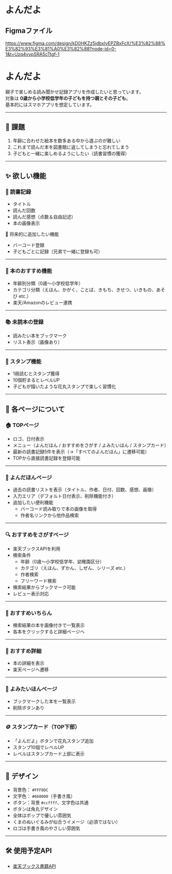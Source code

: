 
# よんだよ

## Figmaファイル
https://www.figma.com/design/kD0HKZz5jdbxIvEPZBxFcX/%E3%82%88%E3%82%93%E3%81%A0%E3%82%88?node-id=0-1&t=Uzq4vypSRA5cTtgf-1


# よんだよ

親子で楽しめる読み聞かせ記録アプリを作成したいと思っています。  
対象は **0歳から小学校低学年の子どもを持つ親とその子ども**。  
基本的にはスマホアプリを想定しています。

---

## 🎯 課題

1. 年齢に合わせた絵本を数多ある中から選ぶのが難しい  
2. これまで読んだ本を図書館に返してしまうと忘れてしまう  
3. 子どもと一緒に楽しめるようにしたい（読書習慣の獲得）

---

## ✨ 欲しい機能

### 📖 読書記録
- タイトル  
- 読んだ回数  
- 読んだ感想（点数＆自由記述）  
- 本の画像表示  

🔹 将来的に追加したい機能  
- バーコード登録  
- 子どもごとに記録（兄弟で一緒に登録も可）

---

### 🌟 本のおすすめ機能
- 年齢別分類（0歳〜小学校低学年）  
- カテゴリ分類（えほん、かがく、ことば、きもち、きせつ、いきもの、あそび etc.）  
- 楽天/Amazonのレビュー連携  

---

### 📚 未読本の登録
- 読みたい本をブックマーク  
- リスト表示（画像あり）

---

### 🎁 スタンプ機能
- 1冊読むとスタンプ獲得  
- 10個貯まるとレベルUP  
- 子どもが描いたような花丸スタンプで楽しく習慣化  

---

## 📱 各ページについて

### 🏠 TOPページ
- ロゴ、日付表示  
- メニュー（よんだほん / おすすめをさがす / よみたいほん / スタンプカード）  
- 最新の読書記録5件を表示（→「すべてのよんだほん」に遷移可能）  
- TOPから直接読書記録を登録可能  

---

### 📖 よんだほんページ
- 過去の読書リストを表示（タイトル、作者、日付、回数、感想、画像）  
- 入力エリア（デフォルト日付表示、削除機能付き）  
- 追加したい便利機能  
  - バーコード読み取りで本の画像を取得  
  - 作者名リンクから他作品検索  

---

### 🔍 おすすめをさがすページ
- 楽天ブックスAPIを利用  
- 検索条件  
  - 年齢（0歳〜小学校低学年、幼稚園区分）  
  - カテゴリ（えほん、ずかん、しぜん、シリーズ etc.）  
  - 作者検索  
  - フリーワード検索  
- 検索結果からブックマーク可能  
- レビュー表示対応  

---

### 📑 おすすめいちらん
- 検索結果の本を画像付きで一覧表示  
- 各本をクリックすると詳細ページへ  

---

### 📕 おすすめ詳細
- 本の詳細を表示  
- 楽天ページへ遷移  

---

### 📌 よみたいほんページ
- ブックマークした本を一覧表示  
- 削除ボタンあり  

---

### 🪙 スタンプカード（TOP下部）
- 「よんだよ」ボタンで花丸スタンプ追加  
- スタンプ10個でレベルUP  
- レベルはスタンプカード上部に表示  

---

## 🎨 デザイン

- 背景色： `#FFF8DC`  
- 文字色： `#660000`（手書き風）  
- ボタン：背景 `#ccffff`、文字色は共通  
- ボタンは角丸デザイン  
- 全体はポップで優しい雰囲気  
- くまのぬいぐるみが似合うイメージ（必須ではない）  
- ロゴは手書き風のやさしい雰囲気  

---

## 🛠 使用予定API

- [楽天ブックス書籍API](https://webservice.rakuten.co.jp/documentation/books-magazine-search)
